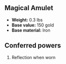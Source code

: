 ## Magical Amulet
- **Weight:** 0.3 lbs
- **Base value:** 150 gold
- **Base material:** Iron
## Conferred powers
1. Reflection when worn
